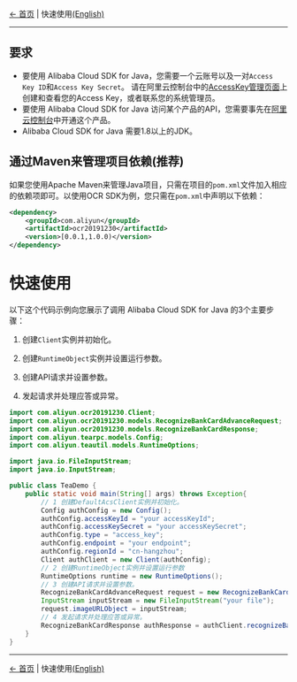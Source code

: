 [← 首页](../../README.md) | 快速使用[(English)](0-Examples-EN.md) 

***

## 要求
- 要使用 Alibaba Cloud SDK for Java，您需要一个云账号以及一对`Access Key ID`和`Access Key Secret`。 请在阿里云控制台中的[AccessKey管理页面](https://usercenter.console.aliyun.com/?spm=5176.doc52740.2.3.QKZk8w#/manage/ak)上创建和查看您的Access Key，或者联系您的系统管理员。
- 要使用 Alibaba Cloud SDK for Java 访问某个产品的API，您需要事先在[阿里云控制台](https://home.console.aliyun.com/?spm=5176.doc52740.2.4.QKZk8w)中开通这个产品。
- Alibaba Cloud SDK for Java 需要1.8以上的JDK。

## 通过Maven来管理项目依赖(推荐)
如果您使用Apache Maven来管理Java项目，只需在项目的`pom.xml`文件加入相应的依赖项即可。以使用OCR SDK为例，您只需在`pom.xml`中声明以下依赖：
```xml
<dependency>
    <groupId>com.aliyun</groupId>
    <artifactId>ocr20191230</artifactId>
    <version>[0.0.1,1.0.0)</version>
</dependency>
```
# 快速使用

以下这个代码示例向您展示了调用 Alibaba Cloud SDK for Java 的3个主要步骤：
1. 创建`Client`实例并初始化。

2. 创建`RuntimeObject`实例并设置运行参数。

3. 创建API请求并设置参数。

4. 发起请求并处理应答或异常。
```java
import com.aliyun.ocr20191230.Client;
import com.aliyun.ocr20191230.models.RecognizeBankCardAdvanceRequest;
import com.aliyun.ocr20191230.models.RecognizeBankCardResponse;
import com.aliyun.tearpc.models.Config;
import com.aliyun.teautil.models.RuntimeOptions;

import java.io.FileInputStream;
import java.io.InputStream;

public class TeaDemo {
    public static void main(String[] args) throws Exception{
        // 1 创建DefaultAcsClient实例并初始化。
        Config authConfig = new Config();
        authConfig.accessKeyId = "your accessKeyId";
        authConfig.accessKeySecret = "your accessKeySecret";
        authConfig.type = "access_key";
        authConfig.endpoint = "your endpoint";
        authConfig.regionId = "cn-hangzhou";
        Client authClient = new Client(authConfig);
        // 2 创建RuntimeObject实例并设置运行参数
        RuntimeOptions runtime = new RuntimeOptions();
        // 3 创建API请求并设置参数。
        RecognizeBankCardAdvanceRequest request = new RecognizeBankCardAdvanceRequest();
        InputStream inputStream = new FileInputStream("your file");
        request.imageURLObject = inputStream;
        // 4 发起请求并处理应答或异常。
        RecognizeBankCardResponse authResponse = authClient.recognizeBankCardAdvance(request, runtime);
    }
}
```
***
[← 首页](../../README.md) | 快速使用[(English)](0-Examples-EN.md) 

